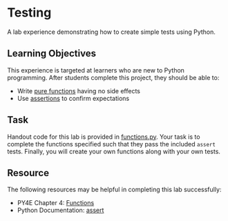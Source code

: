 Testing
=======

A lab experience demonstrating how to create simple tests using Python.

Learning Objectives
-------------------

This experience is targeted at learners who are new to Python programming. After students complete this project, they should be able to:

- Write [pure functions](https://en.wikipedia.org/wiki/Pure_function) having no side effects
- Use [assertions](https://en.wikipedia.org/wiki/Assertion_(software_development)) to confirm expectations

Task
----

Handout code for this lab is provided in [functions.py](functions.py). Your task is to complete the functions specified such that they pass the included `assert` tests. Finally, you will create your own functions along with your own tests.

Resource
--------

The following resources may be helpful in completing this lab successfully:

- PY4E Chapter 4: [Functions](https://www.py4e.com/html3/04-functions)
- Python Documentation: [assert](https://docs.python.org/3/reference/simple_stmts.html#assert)
